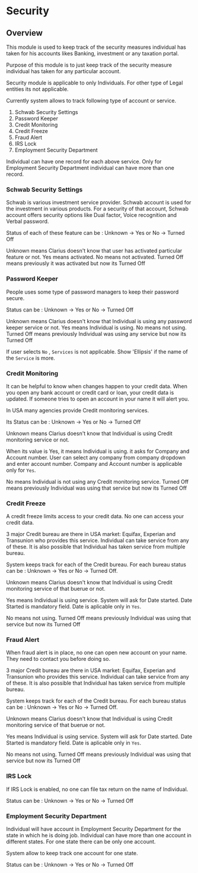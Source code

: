 # Security

## Overview

This module is used to keep track of the security measures individual has taken for his accounts likes Banking, investment or any taxation portal.

Purpose of this module is to just keep track of the security measure individual has taken for any particular account.  

Security module is applicable to only Individuals. For other type of Legal entities its not applicable.

Currently system allows to track following type of account or service.

1. Schwab Security Settings
2. Password Keeper
3. Credit Monitoring
4. Credit Freeze
5. Fraud Alert
6. IRS Lock
7. Employment Security Department

Individual can have one record for each above service. Only for Employment Security Department individual can have more than one record.

### Schwab Security Settings

Schwab is various investment service provider. Schwab account is used for the investment in various products. For a security of that account, Schwab account offers security options like Dual factor, Voice recognition and Verbal password.

Status of each of these feature can be : Unknown -> Yes or No -> Turned Off

Unknown means Clarius doesn't know that user has activated particular feature or not. Yes means activated. No means not activated. Turned Off means previously it was activated but now its Turned Off



### Password Keeper

People uses some type of password managers to keep their password secure.

Status can be : Unknown -> Yes or No -> Turned Off

Unknown means Clarius doesn't know that Individual is using any password keeper service or not. Yes means Individual is using. No means not using. Turned Off means previously Individual was using any service but now its Turned Off

If user selects `No` , `Services` is not applicable. Show 'Ellipsis' if the name of the `Service` is more.



### Credit Monitoring 

It can be helpful to know when changes happen to your credit data. When you open any bank account or credit card or loan, your credit data is updated. If someone tries to open an account in your name it will alert you.

In USA many agencies provide Credit monitoring services. 

Its Status can be : Unknown -> Yes or No -> Turned Off

Unknown means Clarius doesn't know that Individual is using Credit monitoring service or not.

When its value is Yes, it means Individual is using. it asks for Company and Account number. User can select any company from company dropdown and enter account number. Company and Account number is applicable only for `Yes`.

No means Individual is not using any Credit monitoring service. Turned Off means previously Individual was using that service but now its Turned Off



### Credit Freeze

A credit freeze limits access to your credit data. No one can access your credit data.

3 major Credit bureau are there in USA market: Equifax, Experian and Transunion who provides this service. Individual can take service from any of these.  It is also possible that Individual has taken service from multiple bureau.

System keeps track for each of the Credit bureau. For each bureau status can be : Unknown -> Yes or No -> Turned Off. 

Unknown means Clarius doesn't know that Individual is using Credit monitoring service of that buerue or not. 

Yes means Individual is using service. System will ask for Date started. Date Started is mandatory field. Date is aplicable only in `Yes`.

No means not using. Turned Off means previously Individual was using that service but now its Turned Off



### Fraud Alert

When fraud alert is in place, no one can open new account on your name. They need to contact you before doing so.

3 major Credit bureau are there in USA market: Equifax, Experian and Transunion who provides this service. Individual can take service from any of these.  It is also possible that Individual has taken service from multiple bureau.

System keeps track for each of the Credit bureau. For each bureau status can be : Unknown -> Yes or No -> Turned Off. 

Unknown means Clarius doesn't know that Individual is using Credit monitoring service of that buerue or not. 

Yes means Individual is using service. System will ask for Date started. Date Started is mandatory field. Date is aplicable only in `Yes`.

No means not using. Turned Off means previously Individual was using that service but now its Turned Off



### IRS Lock

If IRS Lock is enabled, no  one can file tax return on the name of Individual.

Status can be : Unknown -> Yes or No -> Turned Off



### Employment Security Department

Individual will have account in Employment Security Department for the state in which he is doing job. Individual can have more than one account in different states. For one state there can be only one account.

System allow to keep track one account for one state.

Status can be : Unknown -> Yes or No -> Turned Off
